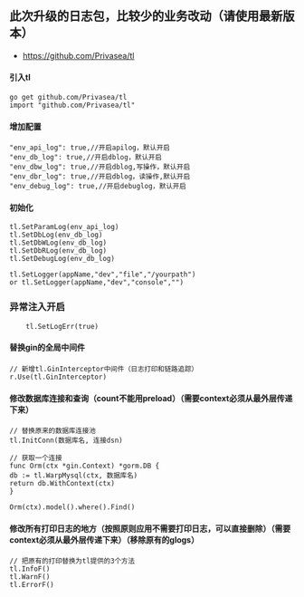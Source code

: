 ## 此次升级的日志包，比较少的业务改动（请使用最新版本）

- https://github.com/Privasea/tl


#### 引入tl

```
go get github.com/Privasea/tl
import "github.com/Privasea/tl"
```

#### 增加配置

```
"env_api_log": true,//开启apilog，默认开启
"env_db_log": true,//开启dblog，默认开启
"env_dbw_log": true,//开启dblog,写操作，默认开启
"env_dbr_log": true,//开启dblog，读操作,默认开启
"env_debug_log": true,//开启debuglog，默认开启
```

#### 初始化

```
tl.SetParamLog(env_api_log)
tl.SetDbLog(env_db_log)
tl.SetDbWLog(env_db_log)
tl.SetDbRLog(env_db_log)
tl.SetDebugLog(env_db_log)

tl.SetLogger(appName,"dev","file","/yourpath") 
or tl.SetLogger(appName,"dev","console","")

```
### 异常注入开启
```
	tl.SetLogErr(true)
```
#### 替换gin的全局中间件

```
// 新增tl.GinInterceptor中间件（日志打印和链路追踪）
r.Use(tl.GinInterceptor)
```

#### 修改数据库连接和查询（count不能用preload）（需要context必须从最外层传递下来）

```
// 替换原来的数据库连接池
tl.InitConn(数据库名, 连接dsn)

// 获取一个连接
func Orm(ctx *gin.Context) *gorm.DB {
db := tl.WarpMysql(ctx, 数据库名)
return db.WithContext(ctx)
}

Orm(ctx).model().where().Find()
```

#### 修改所有打印日志的地方（按照原则应用不需要打印日志，可以直接删除）（需要context必须从最外层传递下来）（移除原有的glogs）

```
// 把原有的打印替换为tl提供的3个方法
tl.InfoF()
tl.WarnF()
tl.ErrorF()
```
